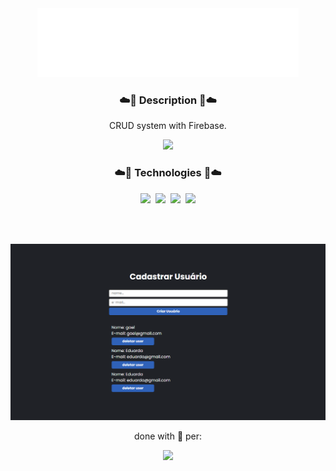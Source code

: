 <div align="center">
  <img height="110" src="https://github.com/MariaE-duarda/appfirebase/blob/main/public/AppFirebase.png?raw=true">
</div>

<div align = "center">
  <h3 align="center">☁️💜 Description 💜☁️</h3>
  <p>CRUD system with Firebase.</p>
</div> 

<div align="center">
 <a href="http://appfirebase.vercel.app/"><img height="60" src="https://user-images.githubusercontent.com/92947069/162238723-d9323276-f218-4416-a91a-f7808204279d.png" /></a>
</div>

<h3 align="center">☁️💜 Technologies 💜☁️</h3>
<div align="center">
  <img height="59" src="https://cdn.jsdelivr.net/gh/devicons/devicon/icons/html5/html5-original.svg" />&nbsp
  <img height="59" src="https://cdn.jsdelivr.net/gh/devicons/devicon/icons/css3/css3-original.svg" />&nbsp
  <img height="59" src="https://cdn.jsdelivr.net/gh/devicons/devicon/icons/nodejs/nodejs-original.svg" />&nbsp
  <img height="60" src="https://cdn.jsdelivr.net/gh/devicons/devicon/icons/javascript/javascript-original.svg" />          
</div>

<br><br>

<div align="center">
  <img src="https://github.com/MariaE-duarda/appfirebase/blob/main/public/fire-storeFT.png?raw=true" />
</div>

<p align="center">done with 💖 per:</p>

<div align="center">
<img height="70" src="https://avatars.githubusercontent.com/u/95583989?v=4" />
</div>

